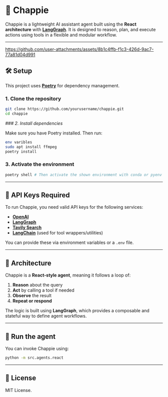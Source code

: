 # **🤖 Chappie**

Chappie is a lightweight AI assistant agent built using the ********React architecture******** with [__LangGraph__](__https://docs.langgraph.dev/__). It is designed to reason, plan, and execute actions using tools in a flexible and modular workflow.

---


https://github.com/user-attachments/assets/8b1c4ffb-f1c3-426d-9ac7-77a81d04d991


## **🛠️ Setup**

This project uses [__Poetry__](__https://python-poetry.org/__) for dependency management.

### **1. Clone the repository**

```bash
git clone https://github.com/yourusername/chappie.git
cd chappie
````

_### 2. Install dependencies_

Make sure you have Poetry installed. Then run:

```bash
env varibles
sudo apt install ffmpeg
poetry install
```

### **3. Activate the environment**

```bash
poetry shell # Then activate the shown environment with conda or pyenv
```

---

## **🔐 API Keys Required**

To run Chappie, you need valid API keys for the following services:

* [__OpenAI__](__https://platform.openai.com/__)
* [__LangGraph__](__https://www.langgraph.dev/__)
* [__Tavily Search__](__https://docs.tavily.com/__)
* [__LangChain__](__https://www.langchain.com/__) (used for tool wrappers/utilities)

You can provide these via environment variables or a `.env` file.

---

## **🧠 Architecture**

Chappie is a ********React-style agent********, meaning it follows a loop of:

1. ********Reason******** about the query
2. ********Act******** by calling a tool if needed
3. ********Observe******** the result
4. ********Repeat or respond********

The logic is built using ********LangGraph********, which provides a composable and stateful way to define agent workflows.

---

## **🚀 Run the agent**

You can invoke Chappie using:

```bash
python -m src.agents.react
```

---

## **📄 License**

MIT License.
